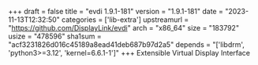 +++
draft = false
title = "evdi 1.9.1-181"
version = "1.9.1-181"
date = "2023-11-13T12:32:50"
categories = ['lib-extra']
upstreamurl = "https://github.com/DisplayLink/evdi"
arch = "x86_64"
size = "183792"
usize = "478596"
sha1sum = "acf3231826d016c45189a8ead41deb687b97d2a5"
depends = "['libdrm', 'python3>=3.12', 'kernel=6.6.1-1']"
+++
Extensible Virtual Display Interface